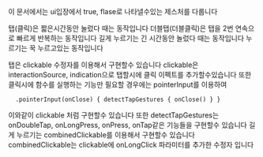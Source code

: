 이 문서에서는 
ui입장에서 true, flase로 나타낼수있는
제스처를 다룹니다

탭(클릭)은 짧은시간동안 눌렀다 때는 동작입니다
더블탭(더블클릭)은 탭을 2번 연속으로 빠르게 반복하는 동작입니다
길게 누르기는 긴 시간동안 놀렀다 때는 동작입니다
누르기는 꾹 누르고있는 동작입니다

탭은 clickable 수정자를 이용해서 구현할수 있습니다
clickable은 interactionSource, indication으로 탭할시에 클릭 이펙트를 추가할수있습니다
또한 클릭시에 함수를 실행하는 기능만 필요할 경우에는 pointerInput를 이용하여 
```
  .pointerInput(onClose) { detectTapGestures { onClose() } }
```
이와같이 clickable 처럼 구현할수 있습니다
또한 detectTapGestures는 onDoubleTap, onLongPress, onPress, onTap같은 기능들을 구현할수 있습니다
길게 누르기는 combinedClickable를 이용해서 구현할수 있습니다
combinedClickable는 clickable에 onLongClick 파라미터를 추가한 수정자 입니다  
